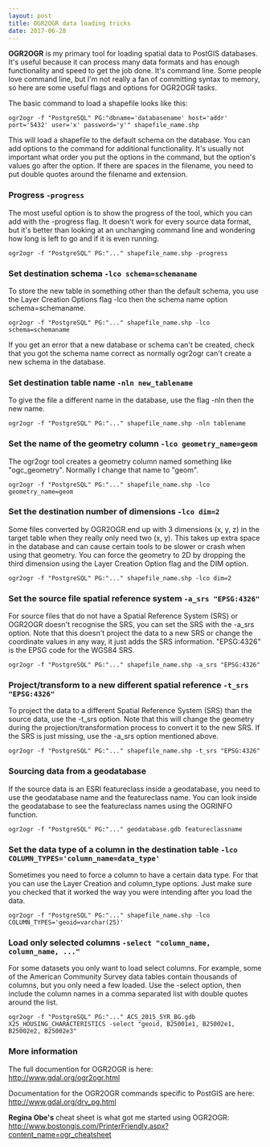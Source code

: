 ```yaml
---
layout: post
title: OGR2OGR data loading tricks
date: 2017-06-28
---
```


**OGR2OGR** is my primary tool for loading spatial data to PostGIS databases. It's useful because it can process many data formats and has enough functionality and speed to get the job done. It's command line. Some people love command line, but I'm not really a fan of committing syntax to memory, so here are some useful flags and options for OGR2OGR tasks.


The basic command to load a shapefile looks like this:

`ogr2ogr -f "PostgreSQL" PG:"dbname='databasename' host='addr' port='5432' user='x' password='y'" shapefile_name.shp`

This will load a shapefile to the default schema on the database. You can add options to the command for additional functionality. It's usually not important what order you put the options in the command, but the option's values go after the option. If there are spaces in the filename, you need to put double quotes around the filename and extension.

### Progress `-progress`

The most useful option is to show the progress of the tool, which you can add with the -progress flag. It doesn't work for every source data format, but it's better than looking at an unchanging command line and wondering how long is left to go and if it is even running.

`ogr2ogr -f "PostgreSQL" PG:"..." shapefile_name.shp -progress`

### Set destination schema `-lco schema=schemaname`

To store the new table in something other than the default schema, you use the Layer Creation Options flag -lco then the schema name option schema=schemaname.

`ogr2ogr -f "PostgreSQL" PG:"..." shapefile_name.shp -lco schema=schemaname`

If you get an error that a new database or schema can't be created, check that you got the schema name correct as normally ogr2ogr can't create a new schema in the database.

### Set destination table name `-nln new_tablename`

To give the file a different name in the database, use the flag -nln then the new name.

`ogr2ogr -f "PostgreSQL" PG:"..." shapefile_name.shp -nln tablename`

### Set the name of the geometry column `-lco geometry_name=geom `

The ogr2ogr tool creates a geometry column named something like "ogc_geometry". Normally I change that name to "geom".

`ogr2ogr -f "PostgreSQL" PG:"..." shapefile_name.shp -lco geometry_name=geom`

### Set the destination number of dimensions `-lco dim=2`

Some files converted by OGR2OGR end up with 3 dimensions (x, y, z) in the target table when they really only need two (x, y). This takes up extra space in the database and can cause certain tools to be slower or crash when using that geometry. You can force the geometry to 2D by dropping the third dimension using the Layer Creation Option flag and the DIM option.

`ogr2ogr -f "PostgreSQL" PG:"..." shapefile_name.shp -lco dim=2`

### Set the source file spatial reference system `-a_srs "EPSG:4326"`

For source files that do not have a Spatial Reference System (SRS) or OGR2OGR doesn't recognise the SRS, you can set the SRS with the -a_srs option. Note that this doesn't project the data to a new SRS or change the coordinate values in any way, it just adds the SRS information. "EPSG:4326" is the EPSG code for the WGS84 SRS.

`ogr2ogr -f "PostgreSQL" PG:"..." shapefile_name.shp -a_srs "EPSG:4326"`

### Project/transform to a new different spatial reference `-t_srs "EPSG:4326"`

To project the data to a different Spatial Reference System (SRS) than the source data, use the -t_srs option. Note that this will change the geometry during the projection/transformation process to convert it to the new SRS. If the SRS is just missing, use the -a_srs option mentioned above.

`ogr2ogr -f "PostgreSQL" PG:"..." shapefile_name.shp -t_srs "EPSG:4326"`

### Sourcing data from a geodatabase

If the source data is an ESRI featureclass inside a geodatabase, you need to use the geodatabase name and the featureclass name. You can look inside the geodatabase to see the featureclass names using the OGRINFO function.

`ogr2ogr -f "PostgreSQL" PG:"..." geodatabase.gdb featureclassname`

### Set the data type of a column in the destination table `-lco COLUMN_TYPES='column_name=data_type'`

Sometimes you need to force a column to have a certain data type. For that you can use the Layer Creation and column_type options. Just make sure you checked that it worked the way you were intending after you load the data.

`ogr2ogr -f "PostgreSQL" PG:"..." shapefile_name.shp -lco COLUMN_TYPES='geoid=varchar(25)'`

### Load only selected columns `-select "column_name, column_name, ..."`

For some datasets you only want to load select columns. For example, some of the American Community Survey data tables contain thousands of columns, but you only need a few loaded. Use the -select option, then include the column names in a comma separated list with double quotes around the list.

`ogr2ogr -f "PostgreSQL" PG:"..." ACS_2015_5YR_BG.gdb X25_HOUSING_CHARACTERISTICS -select "geoid, B25001e1, B25002e1, B25002e2, B25002e3"`


### More information
The full documention for OGR2OGR is here: http://www.gdal.org/ogr2ogr.html

Documentation for the OGR2OGR commands specific to PostGIS are here: http://www.gdal.org/drv_pg.html

**Regina Obe's** cheat sheet is what got me started using OGR2OGR: http://www.bostongis.com/PrinterFriendly.aspx?content_name=ogr_cheatsheet
